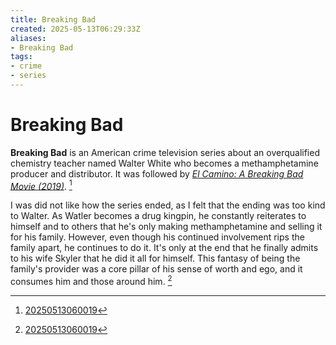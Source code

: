 ```yaml
---
title: Breaking Bad
created: 2025-05-13T06:29:33Z
aliases:
- Breaking Bad
tags:
- crime
- series
---
```


# Breaking Bad

**Breaking Bad** is an American crime television series about an overqualified chemistry teacher named Walter White who becomes a methamphetamine producer and distributor. It was followed by *[El Camino: A Breaking Bad Movie (2019)](el-camino.md)*. [^1]

I was did not like how the series ended, as I felt that the ending was too kind to Walter. As Watler becomes a drug kingpin, he constantly reiterates to himself and to others that he's only making methamphetamine and selling it for his family. However, even though his continued involvement rips the family apart, he continues to do it. It's only at the end that he finally admits to his wife Skyler that he did it all for himself. This fantasy of being the family's provider was a core pillar of his sense of worth and ego, and it consumes him and those around him. [^1]

[^1]: [20250513060019](../entries/20250513060019.md)
